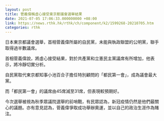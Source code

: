 ```yaml
---
layout: post
title: 菅義偉稱虛心接受東京都議會選舉結果
date: 2021-07-05 17:06:33.000000000 +08:00
link: https://news.rthk.hk/rthk/ch/component/k2/1599268-20210705.htm
categories: rthk
---
```


日本東京都議會選舉，首相菅義偉所屬的自民黨，未能與執政聯盟的公明黨，聯手取得過半數議席。

首相菅義偉說，將虛心接受結果，對於共產黨和立憲民主黨議席有所增加，他表示，將冷靜切實分析。

自民黨取代東京都知事小池百合子擔任特別顧問的「都民第一會」，成為議會最大黨。

而「都民第一會」的議席由45席減至31席，但表現較預期好。

今次選舉被視為秋季眾議院選舉的前哨戰，有民眾認為，新冠疫情仍然是他們最關心的議題。亦有意見認為，菅義偉爭取成功舉辦奧運，並以自己的政治生涯作為賭注。
